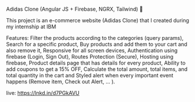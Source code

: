 Adidas Clone (Angular JS + Firebase, NGRX, Tailwind) 🔴

This project is an e-commerce website (Adidas Clone) that I created during my internship at IBM

Features: 
Filter the products according to the categories (query params), Search for a specific product, Buy products and add them to your cart and also remove it, Responsive for all screen devices, Authentication using firebase (Login, Sign Out), Routes Protection (Secure), Hosting using firebase, Product details page that has details for every product, Ability to add coupons to get a 15% OFF, Calculate the total amount, total items, and total quantity in the cart and Styled alert when every important event happens (Remove item, Check out Alert, ... ).

live: https://lnkd.in/d7PGkAVU

